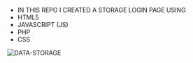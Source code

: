 -  IN THIS REPO I CREATED A STORAGE LOGIN PAGE USING 
- HTML5
- JAVASCRIPT (JS)
- PHP 
- CSS 
 
<img align="center" src="https://cdn.dribbble.com/users/1966037/screenshots/6427766/______.gif" alt="DATA-STORAGE">
